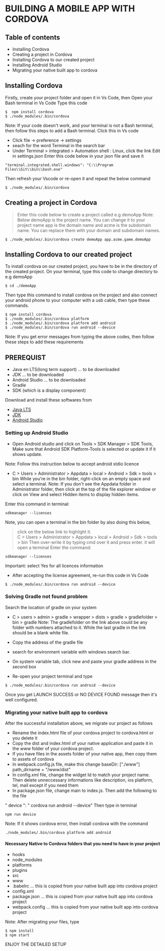 # BUILDING A MOBILE APP WITH CORDOVA

## Table of contents
* Installing Cordova
* Creating a project in Cordova
* Installing Cordova to our created project
* Installing Android Studio 
* Migrating your native built app to cordova

## Installing Cordova
Firstly, create your project folder and open it in Vs Code, then
Open your Bash terminal in Vs Code
Type this code 

```npm
$  npm install cordova
$ ./node_modules/.bin/cordova

```
Note: If your code doesn't work, and your terminal is not a Bash terminal,
then follow this steps to add a Bash terminal. Click this in Vs code

* Click file -> preference -> settings
* seach for the word Terminal in the search bar
* Under Terminal > integrated > Automation shell : Linux, click the link Edit in settings.json
Enter this code below in your json file and save it

```
"terminal.integrated.shell.windows": "C:\\Program Files\\Git\\bin\\bash.exe"
```
Then refresh your Vscode or re-open it and repeat the below command

```
$ ./node_modules/.bin/cordova
```
## Creating a project in Cordova
> Enter this code below to create a project called e.g demoApp
Note: Below demoApp is the project name. You can change it to your project name
app is the domain name and acme is the subdomain name. You can replace them with 
your domain and subdomain names.

```
$ ./node_modules/.bin/cordova create demoApp app.acme.game.demoApp
```
## Installing Cordova to our created project
To install cordova on our created project, you have to be in the directory of
the created project.
On your terminal, type this code to change directory to e.g demoApp

```
$ cd ./demoApp
```
Then type this command to install cordova on the project
and also connect your android phone to your computer with a usb cable,
then type these commands.

```npm
$ npm install cordova
$ ./node_modules/.bin/cordova platform
$ ./node_modules/.bin/cordova platform add android
$ ./node_modules/.bin/cordova run android --device
```
Note: If you get error messages from typing the above codes, then
follow these steps to add these requirements

## PREREQUIST
* Java en LTS(long term support) ... to be downloaded
* JDK ... to be downloaded
* Android Studio ... to be downloaded
* Gradle
* SDK (which is a display component)

Download and install these softwares from
* [Java LTS](https://java.com/en/download/)
* [JDK](https://www.oracle.com/technetwork/java/javase/downloads/index.html)
* [Android Studio](https://developer.android.com/studio/)

### Setting up Android Studio
* Open Android studio and click on Tools > SDK Manager > SDK Tools, Make sure
that Android SDK Platform-Tools is selected or update it if it shows update.

Note:  Follow this instruction below to accept android stdio licence

* C > Users > Administrator > Appdata > local > Android > Sdk > tools > bin
While you're in the bin folder, right-click on an empty space and select a terminal.
Note: If you don't see the Appdata folder in Administrator folder, then click at the 
top of the file explorer window or click on View and select Hidden items to display hidden
items.

Enter this command in terminal:

```
sdkmanager --licenses
```
Note, you can open a terminal in the bin folder by also doing this below,
> click on the below link to highlight it.  
C > Users > Administrator > Appdata > local > Android > Sdk > tools > bin
Then over-write it by typing cmd over it and press enter. it will open a terminal
Enter the command:
```
sdkmanager --licenses
```
Important: select Yes for all licences information

* After accepting the license agreement, re-run this code in Vs Code

```
$ ./node_modules/.bin/cordova run android --device
```
### Solving Gradle not found problem
Search the location of gradle on your system 

* C > users > admin > gradle > wrapper > dists > gradle > gradlefolder > bin > gradle
Note: The gradlefolder on the link above could be any folder with numbers attached to it.
While the last gradle in the link should be a blank white file.

* Copy the address of the gradle file
* search for environment variable with windows search bar.
* On system variable tab, click new and paste your gradle address in the second box
* Re-open your project terminal and type

```
$ ./node_modules/.bin/cordova run android --device
```
Once you get LAUNCH SUCCESS or NO DEVICE FOUND message then it's well configured.

###  Migrating your native built app to cordova

After the successful installation above, we migrate our project as follows

* Rename the index.html file of your cordova project to cordova.html or you delete it
* Copy the dist and index.html of your native application and paste it in the www folder
of your cordova project.
* If you have files in the assets folder of your native app, then copy them to assets of cordova
* In webpack.config.js file, make this change
baseDir: ["./www"]
path_dirname + "/www/dist"
* In config.xml file, change the widget Id to match your project name. Then delete unneccessary
informations like description, ios platform, tel, mail except if you need them
* In package.json file, change main to index.js. Then add the following to the file

" device ": " cordova run android --device"
Then type in terminal

```
npm run device
```

Note: If it shows cordova error, then install cordova with the command

```
./node_modules/.bin/cordova platform add android
```

#### Necessary Native to Cordova folders that you need to have in your project
* hooks
* node_modules
* platforms
* plugins
* src
* www
* .babelrc ... this is copied from your native built app into cordova project
* config.xml
* package.json ... this is copied from your native built app into cordova project
* webpack.config ... this is copied from your native built app into cordova project

Note: After migrating your files, type

```npm
$ npm install
$ npm start
```

ENJOY THE DETAILED SETUP



